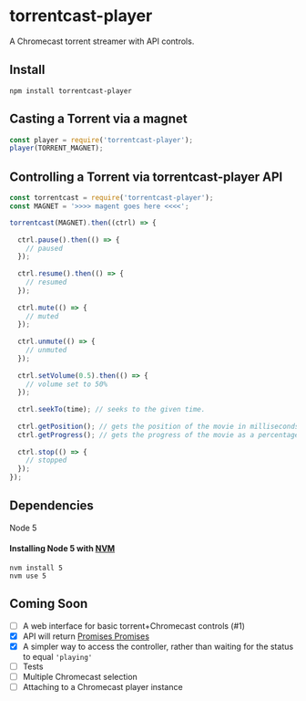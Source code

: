 # torrentcast-player
A Chromecast torrent streamer with API controls.

## Install

```
npm install torrentcast-player
```

## Casting a Torrent via a magnet

```js
const player = require('torrentcast-player');
player(TORRENT_MAGNET);
```

## Controlling a Torrent via torrentcast-player API

```js
const torrentcast = require('torrentcast-player');
const MAGNET = '>>>> magent goes here <<<<';

torrentcast(MAGNET).then((ctrl) => {
  
  ctrl.pause().then(() => {
    // paused
  });
  
  ctrl.resume().then(() => {
    // resumed
  });
  
  ctrl.mute(() => {
    // muted
  });
  
  ctrl.unmute(() => {
    // unmuted
  });
  
  ctrl.setVolume(0.5).then(() => {
    // volume set to 50%
  });
  
  ctrl.seekTo(time); // seeks to the given time.
  
  ctrl.getPosition(); // gets the position of the movie in milliseconds.
  ctrl.getProgress(); // gets the progress of the movie as a percentage.
  
  ctrl.stop(() => {
    // stopped
  });
});
```

## Dependencies
Node 5

#### Installing Node 5 with [NVM](https://github.com/creationix/nvm)
```
nvm install 5
nvm use 5
```

## Coming Soon
* [ ] A web interface for basic torrent+Chromecast controls (#1)
* [x] API will return [Promises Promises](https://youtu.be/WBupia9oidU)
* [x] A simpler way to access the controller, rather than waiting for the status to equal `'playing'`
* [ ] Tests
* [ ] Multiple Chromecast selection
* [ ] Attaching to a Chromecast player instance
